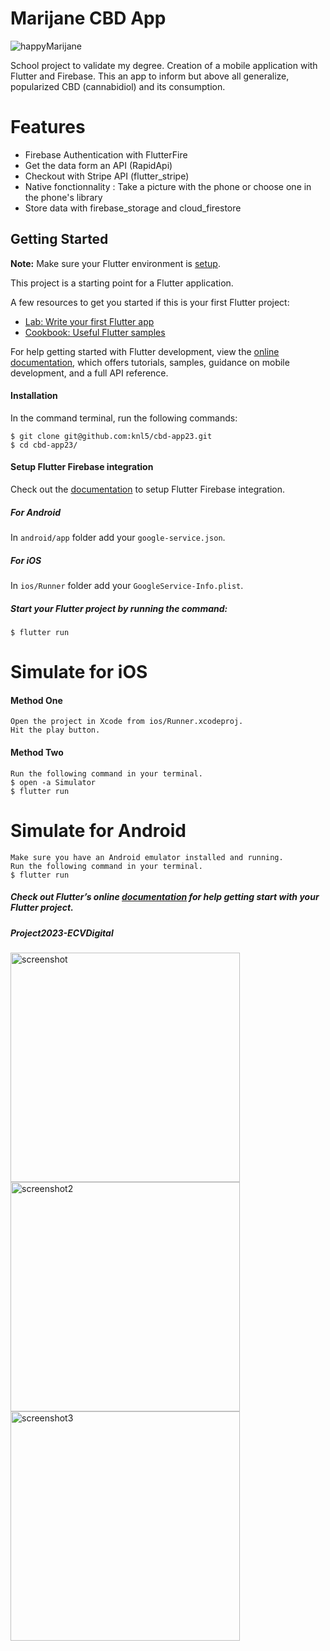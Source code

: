 # Marijane CBD App

![happyMarijane](/assets/images/Marijane.png)


School project to validate my degree. Creation of a mobile application with Flutter and Firebase.
This an app to inform but above all generalize, popularized CBD (cannabidiol) and its consumption.

# Features
* Firebase Authentication with FlutterFire
* Get the data form an API (RapidApi)
* Checkout with Stripe API (flutter_stripe)
* Native fonctionnality : Take a picture with the phone or choose one in the phone's library
* Store data with firebase_storage and cloud_firestore

## Getting Started
**Note:** Make sure your Flutter environment is [setup](https://flutter.io/getting-started/).

This project is a starting point for a Flutter application.

A few resources to get you started if this is your first Flutter project:

- [Lab: Write your first Flutter app](https://docs.flutter.dev/get-started/codelab)
- [Cookbook: Useful Flutter samples](https://docs.flutter.dev/cookbook)

For help getting started with Flutter development, view the
[online documentation](https://docs.flutter.dev/), which offers tutorials,
samples, guidance on mobile development, and a full API reference.

#### Installation

In the command terminal, run the following commands:

    $ git clone git@github.com:knl5/cbd-app23.git
    $ cd cbd-app23/
    
    
#### Setup Flutter Firebase integration
Check out the [documentation](https://codelabs.developers.google.com/codelabs/flutter-firebase/#4) to setup Flutter Firebase integration.

##### For Android
In `android/app` folder add your `google-service.json`.
##### For iOS
In `ios/Runner` folder add your `GoogleService-Info.plist`.


##### Start your Flutter project by running the command:
    $ flutter run
    
    
# Simulate for iOS
#### Method One
    
    Open the project in Xcode from ios/Runner.xcodeproj.
    Hit the play button.

#### Method Two

    Run the following command in your terminal.
    $ open -a Simulator
    $ flutter run

# Simulate for Android

    Make sure you have an Android emulator installed and running.
    Run the following command in your terminal.
    $ flutter run
    
##### Check out Flutter’s online [documentation](http://flutter.io/) for help getting start with your Flutter project.
##### Project2023-ECVDigital   

<img width="367" alt="screenshot" src="/assets/images/captureWelcome.png">
<img width="367" alt="screenshot2" src="assets/images/captureHome.png">
<img width="367" alt="screenshot3" src="/assets/images/captureDetails.png">



